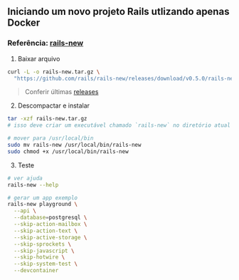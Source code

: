 ## Iniciando um novo projeto Rails utlizando apenas Docker

### Referência: [rails-new](https://github.com/rails/rails-new)


1. Baixar arquivo
```bash
curl -L -o rails-new.tar.gz \
  "https://github.com/rails/rails-new/releases/download/v0.5.0/rails-new-x86_64-unknown-linux-gnu.tar.gz"
```
> Conferir últimas [releases](https://github.com/rails/rails-new/releases)

2. Descompactar e instalar
```bash
tar -xzf rails-new.tar.gz
# isso deve criar um executável chamado `rails-new` no diretório atual

# mover para /usr/local/bin
sudo mv rails-new /usr/local/bin/rails-new
sudo chmod +x /usr/local/bin/rails-new
```

3. Teste
```bash
# ver ajuda
rails-new --help

# gerar um app exemplo
rails-new playground \
  --api \
  --database=postgresql \
  --skip-action-mailbox \
  --skip-action-text \
  --skip-active-storage \
  --skip-sprockets \
  --skip-javascript \
  --skip-hotwire \
  --skip-system-test \
  --devcontainer
```
